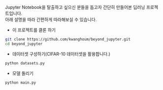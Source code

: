 Jupyter Notebook을 탈출하고 싶으신 분들을 돕고자 간단히 만들어본 딥러닝 프로젝트입니다.  
아래 설명을 따라 간편하게 따라해보실 수 있습니다.

- 이 프로젝트를 클론 하기
```bash
git clone https://github.com/kwanghoum/beyond_jupyter.git
cd beyond_jupyter
```

- 데이터셋 구성하기(CIFAR-10 데이터셋을 활용합니다.)
```bash
python datasets.py
```

- 모델 돌리기
```bash
python main.py
```
